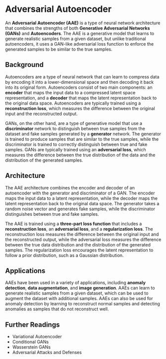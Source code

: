 # Adversarial Autoencoder

An **Adversarial Autoencoder (AAE)** is a type of neural network architecture that combines the strengths of both **Generative Adversarial Networks (GANs)** and **Autoencoders**. The AAE is a generative model that learns to generate realistic samples from a given dataset, but unlike traditional autoencoders, it uses a GAN-like adversarial loss function to enforce the generated samples to be similar to the true samples.

## Background

Autoencoders are a type of neural network that can learn to compress data by encoding it into a lower-dimensional space and then decoding it back into its original form. Autoencoders consist of two main components: an **encoder** that maps the input data to a compressed latent space representation, and a **decoder** that maps the latent representation back to the original data space. Autoencoders are typically trained using a **reconstruction loss**, which measures the difference between the original input and the reconstructed output.

GANs, on the other hand, are a type of generative model that use a **discriminator** network to distinguish between true samples from the dataset and fake samples generated by a **generator** network. The generator is trained to produce samples that are similar to the true samples, while the discriminator is trained to correctly distinguish between true and fake samples. GANs are typically trained using an **adversarial loss**, which measures the difference between the true distribution of the data and the distribution of the generated samples.

## Architecture

The AAE architecture combines the encoder and decoder of an autoencoder with the generator and discriminator of a GAN. The encoder maps the input data to a latent representation, while the decoder maps the latent representation back to the original data space. The generator takes a random noise vector and generates fake samples, while the discriminator distinguishes between true and fake samples.

The AAE is trained using a **three-part loss function** that includes a **reconstruction loss**, an **adversarial loss**, and a **regularization loss**. The reconstruction loss measures the difference between the original input and the reconstructed output, while the adversarial loss measures the difference between the true data distribution and the distribution of the generated samples. The regularization loss encourages the latent representation to follow a prior distribution, such as a Gaussian distribution.

## Applications

AAEs have been used in a variety of applications, including **anomaly detection**, **data augmentation**, and **image generation**. AAEs can learn to generate realistic samples from a given dataset, which can be used to augment the dataset with additional samples. AAEs can also be used for anomaly detection by learning to reconstruct normal samples and detecting anomalies as samples that do not reconstruct well.

## Further Readings

- Variational Autoencoder
- Conditional GANs
- Wasserstein GANs
- Adversarial Attacks and Defenses
